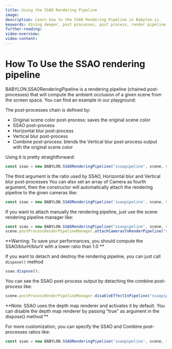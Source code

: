 ```yaml
---
title: Using the SSAO Rendering Pipeline
image:
description: Learn how to the SSAO Rendering Pipeline in Babylon.js.
keywords: diving deeper, post processes, post process, render pipeline, render, SSAO
further-reading:
video-overview:
video-content:
---
```


# How To Use the SSAO rendering pipeline

BABYLON.SSAORenderingPipeline is a rendering pipeline (chained post-processes) that will compute the ambient occlusion of a given scene from the screen space.
You can find an example in our playground:

<Playground id="#N96NXC#106" title="SSAO Rendering Pipeline Example" description="Simple example of using the SSAO rendering pipeline." isMain={true} category="Post-processing"/>

The post-processes chain is defined by:

- Original scene color post-process: saves the original scene color
- SSAO post-process
- Horizontal blur post-process
- Vertical blur post-process
- Combine post-process: blends the Vertical blur post-process output with the original scene color

Using it is pretty straightforward:

```javascript
const ssao = new BABYLON.SSAORenderingPipeline("ssaopipeline", scene, 0.75);
```

The third argument is the ratio used by SSAO, Horizontal blur and Vertical blur post-processes
You can also set an array of Camera as fourth argument, then the constructor will automatically attach the rendering pipeline to the given cameras like:

```javascript
const ssao = new BABYLON.SSAORenderingPipeline('ssaopipeline', scene, 0.75, [camera1 etc.]);
```

If you want to attach manually the rendering pipeline, just use the scene rendering pipeline manager like:

```javascript
const ssao = new BABYLON.SSAORenderingPipeline("ssaopipeline", scene, 0.75);
scene.postProcessRenderPipelineManager.attachCamerasToRenderPipeline("ssaopipeline", cameras);
```

**Warning: To save your performances, you should compute the SSAO/blurH/blurV with a lower ratio than 1.0 **

If you want to detach and destroy the rendering pipeline, you can just call `dispose()` method

```javascript
ssao.dispose();
```

You can see the SSAO post-process output by detaching the combine post-process like:

```javascript
scene.postProcessRenderPipelineManager.disableEffectInPipeline("ssaopipeline", ssao.SSAOCombineRenderEffect, cameras);
```

**Note: SSAO uses the depth map renderer and activates it by default. You can disable the depth map renderer by passing "true" as argument in the dispose() method **

For more customization, you can specify the SSAO and Combine post-processes ratios like:

```javascript
const ssao = new BABYLON.SSAORenderingPipeline('ssaopipeline', scene, { ssaoRatio: 0.5, combineRatio: 1.0 }, [camera1 etc.]);
```
